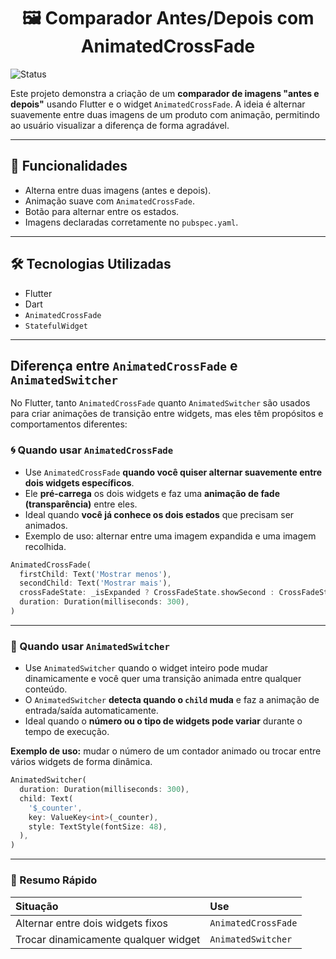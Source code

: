 <h1 align="center">🖼️ Comparador Antes/Depois com AnimatedCrossFade</h1>
<img alt="Status" src="https://img.shields.io/badge/Status-Concluido-blue">

Este projeto demonstra a criação de um **comparador de imagens "antes e depois"** usando Flutter e o widget `AnimatedCrossFade`. A ideia é alternar suavemente entre duas imagens de um produto com animação, permitindo ao usuário visualizar a diferença de forma agradável.

---

## 🚀 Funcionalidades

- Alterna entre duas imagens (antes e depois).
- Animação suave com `AnimatedCrossFade`.
- Botão para alternar entre os estados.
- Imagens declaradas corretamente no `pubspec.yaml`.

---

## 🛠️ Tecnologias Utilizadas

- Flutter
- Dart
- `AnimatedCrossFade`
- `StatefulWidget`

---

## Diferença entre `AnimatedCrossFade` e `AnimatedSwitcher`

No Flutter, tanto `AnimatedCrossFade` quanto `AnimatedSwitcher` são usados para criar animações de transição entre widgets, mas eles têm propósitos e comportamentos diferentes:

### 🌀 Quando usar `AnimatedCrossFade`
- Use `AnimatedCrossFade` **quando você quiser alternar suavemente entre dois widgets específicos**.
- Ele **pré-carrega** os dois widgets e faz uma **animação de fade (transparência)** entre eles.
- Ideal quando **você já conhece os dois estados** que precisam ser animados.
- Exemplo de uso: alternar entre uma imagem expandida e uma imagem recolhida.

```dart
AnimatedCrossFade(
  firstChild: Text('Mostrar menos'),
  secondChild: Text('Mostrar mais'),
  crossFadeState: _isExpanded ? CrossFadeState.showSecond : CrossFadeState.showFirst,
  duration: Duration(milliseconds: 300),
)
```

---

### 🧩 Quando usar `AnimatedSwitcher`

- Use `AnimatedSwitcher` quando o widget inteiro pode mudar dinamicamente e você quer uma transição animada entre qualquer conteúdo.
- O `AnimatedSwitcher` **detecta quando o `child` muda** e faz a animação de entrada/saída automaticamente.
- Ideal quando o **número ou o tipo de widgets pode variar** durante o tempo de execução.

**Exemplo de uso:** mudar o número de um contador animado ou trocar entre vários widgets de forma dinâmica.

```dart
AnimatedSwitcher(
  duration: Duration(milliseconds: 300),
  child: Text(
    '$_counter',
    key: ValueKey<int>(_counter),
    style: TextStyle(fontSize: 48),
  ),
)
```

---

### 📌 Resumo Rápido

| Situação | Use |
|:---|:---|
| Alternar entre dois widgets fixos | `AnimatedCrossFade` |
| Trocar dinamicamente qualquer widget | `AnimatedSwitcher` |
